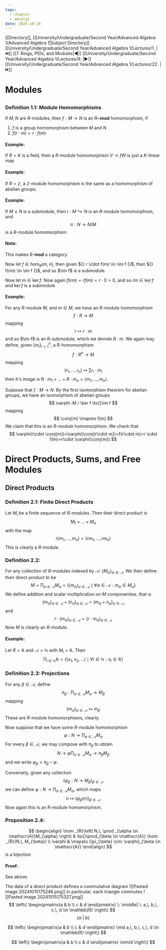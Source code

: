 ```yaml
---
tags:
  - chapter
  - advalg1
date: 2024-10-18
---
```

[[Directory]], [[University/Undergraduate/Second Year/Advanced Algebra 1/Advanced Algebra 1|Subject Directory]]
[[University/Undergraduate/Second Year/Advanced Algebra 1/Lectures/1. |🞀🞀]] [[7. Rings, PIDs, and Modules|◀]] [[University/Undergraduate/Second Year/Advanced Algebra 1/Lectures/9. |▶]] [[University/Undergraduate/Second Year/Advanced Algebra 1/Lectures/22. |🞂🞂]]
# Modules
## 
### Definition 1.1: Module Homomorphisms
If $M,\, N {}$ are $R$-modules, then $f:M\to{}N {}$ is an ${} R\mathbf{-mod} {}$ homomorphism, if
1) $f$ is a group homomorphism between $M$ and $N$
2) ${} f(r\cdot m)=r \cdot f(m) {}$
#### Example:
If $R=K {}$ is a field, then a $R$-module homomorphism ${} V \to{f}W {}$ is just a ${} K {}$-linear map
#### Example:
If $R=\mathbb{Z} {}$, a $\mathbb{Z}$-module homomorphism is the same as a homomorphism of abelian groups.
#### Example:
If ${} M \leq  N {}$ is a submodule, then ${} i: M \hookrightarrow N {}$ is an ${} R$-module homomorphism, and 
$$
\pi:N \to{}N /M
$$
is a $R {}$-module homomorphism
#### Note:
This makes ${} R\mathbf{\text{-}mod} {}$ a category. 

Now let ${} f \in \hom _{R}(m,\, n) {}$, then given ${} r \cdot f(m) \in \im f {}$, then ${} f(rm) \in \im f {}$, and so $\im f$ is a submodule. 

Now let ${} m \in  \ker f {}$. Now again ${} f(rm)=r f(m)=r\cdot 0=0 {}$, and so ${} rm \in \ker f {}$ and ${} \ker f {}$ is a submodule
#### Example:
For any $R$-module $M$, and ${} m \in M {}$, we have an $R$-module homomorphism
$$
f:R\to{}M
$$
mapping 
$$
r \mapsto r\cdot m
$$
and so $\im f$ is an $R$-submodule, which we denote $R\cdot m {}$. We again may define, given ${} \{ m_{i} \}_{i=1}^{n} {}$, a $R {}$-homomorphism
$$
f:R^{n}\to{}M
$$
mapping
$$
(r_{1},\,\dots,\,r_{n})\mapsto \sum r_{i}\cdot m_{i}
$$
then it's image is ${} R\cdot m_{1}+\dots+R\cdot m_{n}=\langle m_{1},\,\dots,\,m_{n} \rangle  {}$.

Suppose that $f:M\to{}N {}$. By the first isomorphism theorem for abelian groups, we have an isomorphism of abelian groups
$$
\varphi :M / \ker f \to{}\im f
$$
mapping
$$
\conj{m} \mapsto f(m)
$$
We claim that this is an $R$-module homomorphism. We check that
$$
\varphi(r\cdot \conj{m})=\varphi(\conj{r\cdot m})=f(r\cdot m)=r \cdot f(m)=r\cdot \varphi(\conj{m})
$$
# Direct Products, Sums, and Free Modules
## Direct Products
### Definition 2.1: Finite Direct Products
Let ${} M_{i} {}$ be a finite sequence of $R$-modules. Then their direct product is
$$
M_{1} \times{\dots}\times M_{ n}
$$
with the map
$$
r(m_{1},\,\dots,\,m_{ n})=(rm_{1},\,\dots,\,r m_{n} )
$$
This is clearly a $R$-module. 
### Definition 2.2: 
For any collection of $R$-modules indexed by $\mathscr{A}$: ${} \{ M_{\alpha} \}_{\alpha \in \mathscr{A}} {}$. We then define their direct product to be 
$$
M=\prod _{\alpha \in \mathscr{A}}M_{\alpha}=\{ (m_{\alpha})_{\alpha \in \mathscr{A}} \mid \forall \alpha \in \mathscr{A}: m_{\alpha} \in M_{\alpha} \}
$$
We define addition and scalar multiplication on $M$ componentise, that is
$$
(m_{\alpha})_{\alpha \in \mathscr{A}} +(n_{\alpha})_{\alpha \in \mathscr{A}}=(m_{\alpha}+n_{\alpha})_{\alpha \in \mathscr{A}}
$$
and
$$
r\cdot (m_{\alpha})_{\alpha \in \mathscr{A}}=(r \cdot m_{\alpha})_{\alpha \in \mathscr{A}}
$$
Now $M$ is clearly an $R$-module. 
#### Example:
Let $R=\mathbb{R} {}$ and $\mathscr{A}=\mathbb{N} {}$ with ${} M_{i}=\mathbb{R} {}$. Then 
$$
\prod _{i \in \mathbb{N}}\mathbb{R}=\{ (x_{1},\, x_{2},\,\dots) \mid \forall i \in \mathbb{N}:x_{i} \in \mathbb{R}\}
$$
### Definition 2.3: Projections
For any ${} \beta \in \mathscr{A} {}$, define
$$
\pi_{\beta}:\prod _{\alpha \in \mathscr{A}}M_{\alpha}\to{}M_{\beta}
$$
mapping
$$
(m_{\alpha})_{\alpha \in \mathscr{A}} \mapsto m_{\beta}
$$
These are $R$-module homomorphisms, clearly. 

Now suppose that we have some $R$-module homomorphism
$$
\varphi:N \to{} \prod _{\alpha \in \mathscr{A}}M_{\alpha}
$$
For every ${} \beta \in \mathscr{A} {}$, we may compose with $\pi_{\beta}$ to obtain
$$
N \to{\varphi} \prod _{\alpha \in \mathscr{A}} M_{\alpha} \to{\pi_{\beta}}M_{\beta}
$$
and we write ${} \varphi_{\beta}=\pi_{\beta} \circ  \varphi {}$.

Conversely, given any collection
$$
\left( \varphi_{\beta}:N \to{}M_{\beta} \right) _{\beta \in \mathscr{A}}
$$
we can define ${} \varphi:N \to{} \prod _{\alpha \in \mathscr{A}} M_{\alpha} {}$, which maps
$$
n \mapsto (\varphi_{\beta}(n))_{\beta \in \mathscr{A}}
$$
Now again this is an $R$-module homomorphism. 
### Proposition 2.4:
$$
\begin{align}
\hom _{R}\left( N,\, \prod _{\alpha \in \mathscr{A}}M_{\alpha} \right) & \to{}\prod_{\beta \in \mathscr{A}} \hom _{R}(N,\, M_{\beta}) \\
\varphi  & \mapsto (\pi_{\beta} \circ  \varphi)_{\beta \in \mathscr{A}}
\end{align}
$$
is a bijection
#### Proof:
See above. 

The data of a direct product defines a commutative diagram
![[Pasted image 20241015175246.png]]
in particular, each triangle commutes
![[Pasted image 20241015175327.png]]
$$
\left\{ \begin{pmatrix}a & b \\ c & d \end{pmatrix} \: \middle| \: a,\, b,\, c,\, d \in \mathbb{R} \right\}
$$
$$
\left\{ a \: \middle|  \: b \right\}
$$

$$
\left\{  \begin{pmatrix}a & b \\ c & d \end{pmatrix} \mid a,\, b,\, c,\, d \in \mathbb{R}  \right\}
$$

$$
\left\{  \begin{pmatrix}a & b \\ c & d \end{pmatrix} \mmid  \right\}
$$